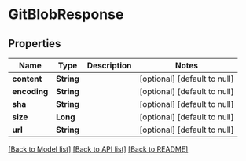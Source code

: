# GitBlobResponse
## Properties

| Name | Type | Description | Notes |
|------------ | ------------- | ------------- | -------------|
| **content** | **String** |  | [optional] [default to null] |
| **encoding** | **String** |  | [optional] [default to null] |
| **sha** | **String** |  | [optional] [default to null] |
| **size** | **Long** |  | [optional] [default to null] |
| **url** | **String** |  | [optional] [default to null] |

[[Back to Model list]](../README.md#documentation-for-models) [[Back to API list]](../README.md#documentation-for-api-endpoints) [[Back to README]](../README.md)

